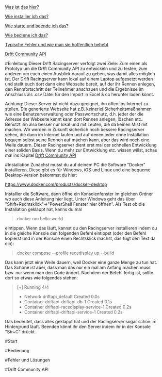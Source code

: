 [Was ist das hier?](#einleitung)

[Wie installier ich das?](#installation)

[Wie starte und beende ich das?](#start)

[Wie bediene ich das?](#bedienung)

[Typische Fehler und wie man sie hoffentlich behebt](#fehler-und-lösungen)

[Dr!ft Community API](#drift-community-api)


#Einleitung
Dieser Dr!ft Racingserver verfolgt zwei Ziele: Zum einen als Prototyp um die Dr!ft Community API zu entwickeln und zu testen, zum anderen um euch einen Ausblick darauf zu geben, was damit alles möglich ist. Der Dr!ft Racingserver kann lokal auf einem Laptop aufgesetzt werden und stellt euch dort dann eine Webseite bereit, auf der ihr Rennen anlegen, den Rennfortschritt der Teilnehmer anschauen und die Ergebnisse im Anschluss als .csv Datei für den Import in Excel & co herunter laden könnt.

Achtung: Dieser Server ist nicht dazu geeignet, ihn offen ins Internet zu stellen. Die generierte Webseite hat z.B. keinerlei Sicherheitsmaßnahmen wie eine Benutzerverwaltung oder Passwortschutz, d.h. jeder der die Adresse der Webseite kennt kann dort Rennen anlegen, löschen etc.. Benutzt ihn also besser nur lokal und mit Leuten, die da keinen Mist mit machen. Wir werden in Zukunft sicherlich noch bessere Racingserver sehen, die dann im Internet laufen und auf denen jeder ohne Installation bequem selbst seine Rennen auf machen kann, aber das wird noch eine Weile dauern. Dieser Racingserver dient erst mal der schnellen Entwicklung einer soliden Basis. Wenn du mehr zur Entwicklung etc. wissen willst, schau mal ins Kapitel  [Dr!ft Community API](#drift-community-api)

#Installation
Zunächst musst du auf deinem PC die Software "Docker" installieren. Diese gibt es für Windows, iOS und Linux und eine bequeme Desktop-Version bekommst du hier:

https://www.docker.com/products/docker-desktop

Installier die Software, dann öffne ein Konsolenfenster im gleichen Ordner wo auch diese Anleitung hier liegt. Unter Windows geht das über "Shift+Rechtsklick"->"PowerShell Fenster hier öffnen". Als Test ob die Installation geklappt hat, kanns du mal

>docker run hello-world

eintippen. Wenn das läuft, kannst du den Racingserver installieren indem du in die gleiche Konsole den folgenden Befehl eintippst (oder den Befehl kopierst und in der Konsole einen Rechtsklick machst, das fügt den Text da ein):

>docker compose --profile racedisplay up --build

Das kann jetzt eine Weile dauern, weil Docker eine ganze Menge zu tun hat. Das Schöne ist aber, dass man das nur ein mal am Anfang machen muss bzw. nur wenn man den Code ändert. Nachdem der Befehl fertig ist, sollte dort so etwas wie folgendes stehen:

>[+] Running 4/4
> - Network driftapi_default                  Created
>                                                               0.0s
> - Container driftapi-driftapi-db-1          Created
>                                                               0.1s
> - Container driftapi-racedisplay-service-1  Created
>                                                               0.2s
> - Container driftapi-driftapi-service-1     Created                                                               0.2s

Das bedeutet, dass alles geklappt hat und der Racingserver sogar schon im Hintergrund läuft. Beenden könnt ihr den Server indem ihr in der Konsole "Str+C" drückt.

#Start

#Bedienung

#Fehler und Lösungen

#Drift Community API
